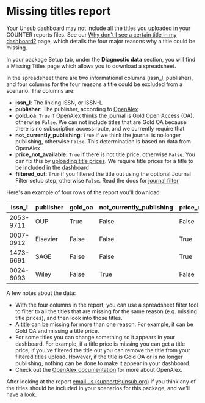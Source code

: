 # Missing titles report

Your Unsub dashboard may not include all the titles you uploaded in your COUNTER reports files. See our [Why don't I see a certain title in my dashboard?](../troubleshooting/why-dont-i-see-a-certain-title-in-my-dashboard.md) page, which details the four major reasons why a title could be missing.

In your package Setup tab, under the **Diagnostic data** section, you will find a Missing Titles page which allows you to download a spreadsheet.

In the spreadsheet there are two informational columns (issn\_l, publisher), and four columns for the four reasons a title could be excluded from a scenario. The columns are:

* **issn\_l**: The linking ISSN, or ISSN-L
* **publisher**: The publisher, according to [OpenAlex](https://openalex.org/)
* **gold\_oa**: `True` if OpenAlex thinks the journal is Gold Open Access (OA), otherwise `False`. We can not include titles that are Gold OA because there is no subscription access route, and we currently require that
* **not\_currently\_publishing**: `True` if we think the journal is no longer publishing, otherwise `False`. This determination is based on data from OpenAlex
* **price\_not\_available**: `True` if there is not title price, otherwise `False`. You can fix this by [uploading title prices](upload-title-prices.md). We require title prices for a title to be included in the dashboard
* **filtered\_out**: `True` if you filtered the title out using the optional Journal Filter setup step, otherwise `False`. Read the docs for [journal filter](upload-journal-filter.md)



Here's an example of four rows of the report you'll download:

| issn\_l   | publisher | gold\_oa | not\_currently\_publishing | price\_not\_available | filtered\_out |
| --------- | --------- | -------- | -------------------------- | --------------------- | ------------- |
| 2053-9711 | OUP       | True     | False                      | False                 | False         |
| 0007-0912 | Elsevier  | False    | False                      | True                  | False         |
| 1473-6691 | SAGE      | False    | False                      | True                  | False         |
| 0024-6093 | Wiley     | False    | True                       | False                 | False         |



A few notes about the data:

* With the four columns in the report, you can use a spreadsheet filter tool to filter to all the titles that are missing for the same reason (e.g. missing title prices), and then look into those titles.&#x20;
* A title can be missing for more than one reason. For example, it can be Gold OA and missing a title price.
* For some titles you can change something so it appears in your dashboard. For example, if a title price is missing you can get a title price; if you've filtered the title out you can remove the title from your filtered titles upload. However, if the title is Gold OA or is no longer publishing, nothing can be done to make it appear in your dashboard.
* Check out the [OpenAlex documentation](https://docs.openalex.org/) for more about OpenAlex.



After looking at the report [email us (support@unsub.org)](mailto:support@unsub.org) if you think any of the titles should be included in your scenarios for this package, and we'll have a look.
